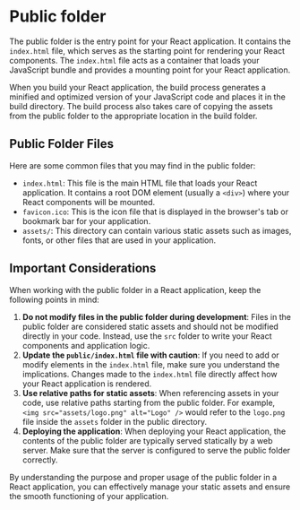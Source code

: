 # Public folder

The public folder is the entry point for your React application. It contains the `index.html` file, which serves as the starting point for rendering your React components. The `index.html` file acts as a container that loads your JavaScript bundle and provides a mounting point for your React application.

When you build your React application, the build process generates a minified and optimized version of your JavaScript code and places it in the build directory. The build process also takes care of copying the assets from the public folder to the appropriate location in the build folder.

## Public Folder Files

Here are some common files that you may find in the public folder:

- `index.html`: This file is the main HTML file that loads your React application. It contains a root DOM element (usually a `<div>`) where your React components will be mounted.
- `favicon.ico`: This is the icon file that is displayed in the browser's tab or bookmark bar for your application.
- `assets/`: This directory can contain various static assets such as images, fonts, or other files that are used in your application.

## Important Considerations

When working with the public folder in a React application, keep the following points in mind:

1. **Do not modify files in the public folder during development**: Files in the public folder are considered static assets and should not be modified directly in your code. Instead, use the `src` folder to write your React components and application logic.
2. **Update the `public/index.html` file with caution**: If you need to add or modify elements in the `index.html` file, make sure you understand the implications. Changes made to the `index.html` file directly affect how your React application is rendered.
3. **Use relative paths for static assets**: When referencing assets in your code, use relative paths starting from the public folder. For example, `<img src="assets/logo.png" alt="Logo" />` would refer to the `logo.png` file inside the `assets` folder in the public directory.
4. **Deploying the application**: When deploying your React application, the contents of the public folder are typically served statically by a web server. Make sure that the server is configured to serve the public folder correctly.

By understanding the purpose and proper usage of the public folder in a React application, you can effectively manage your static assets and ensure the smooth functioning of your application.
